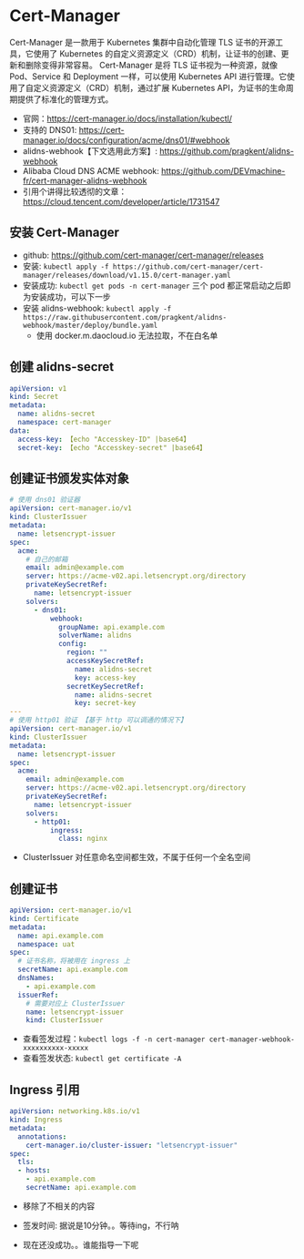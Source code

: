 # Cert-Manager

Cert-Manager 是一款用于 Kubernetes 集群中自动化管理 TLS 证书的开源工具，它使用了 Kubernetes 的自定义资源定义（CRD）机制，让证书的创建、更新和删除变得非常容易。
Cert-Manager 是将 TLS 证书视为一种资源，就像 Pod、Service 和 Deployment 一样，可以使用 Kubernetes API 进行管理。它使用了自定义资源定义（CRD）机制，通过扩展 Kubernetes API，为证书的生命周期提供了标准化的管理方式。


- 官网：https://cert-manager.io/docs/installation/kubectl/
- 支持的 DNS01: https://cert-manager.io/docs/configuration/acme/dns01/#webhook
- alidns-webhook【下文选用此方案】: https://github.com/pragkent/alidns-webhook
- Alibaba Cloud DNS ACME webhook: https://github.com/DEVmachine-fr/cert-manager-alidns-webhook
- 引用个讲得比较透彻的文章：https://cloud.tencent.com/developer/article/1731547

## 安装 Cert-Manager

- github: https://github.com/cert-manager/cert-manager/releases
- 安装: `kubectl apply -f https://github.com/cert-manager/cert-manager/releases/download/v1.15.0/cert-manager.yaml`
- 安装成功: `kubectl get pods -n cert-manager` 三个 pod 都正常启动之后即为安装成功，可以下一步
- 安装 alidns-webhook: `kubectl apply -f https://raw.githubusercontent.com/pragkent/alidns-webhook/master/deploy/bundle.yaml`
  - 使用 docker.m.daocloud.io 无法拉取，不在白名单


## 创建 alidns-secret

```yaml
apiVersion: v1
kind: Secret
metadata:
  name: alidns-secret
  namespace: cert-manager
data:
  access-key: 【echo "Accesskey-ID" |base64】
  secret-key: 【echo "Accesskey-secret" |base64】
```


## 创建证书颁发实体对象

```yaml
# 使用 dns01 验证器
apiVersion: cert-manager.io/v1
kind: ClusterIssuer
metadata:
  name: letsencrypt-issuer
spec:
  acme:
    # 自己的邮箱
    email: admin@example.com
    server: https://acme-v02.api.letsencrypt.org/directory
    privateKeySecretRef:
      name: letsencrypt-issuer
    solvers:
      - dns01:
          webhook:
            groupName: api.example.com
            solverName: alidns
            config:
              region: ""
              accessKeySecretRef:
                name: alidns-secret
                key: access-key
              secretKeySecretRef:
                name: alidns-secret
                key: secret-key
---
# 使用 http01 验证 【基于 http 可以调通的情况下】
apiVersion: cert-manager.io/v1
kind: ClusterIssuer
metadata:
  name: letsencrypt-issuer
spec:
  acme:
    email: admin@example.com
    server: https://acme-v02.api.letsencrypt.org/directory
    privateKeySecretRef:
      name: letsencrypt-issuer
    solvers:
      - http01:
          ingress:
            class: nginx
```



- ClusterIssuer 对任意命名空间都生效，不属于任何一个全名空间


## 创建证书

```yaml
apiVersion: cert-manager.io/v1
kind: Certificate
metadata:
  name: api.example.com
  namespace: uat
spec:
  # 证书名称，将被用在 ingress 上
  secretName: api.example.com
  dnsNames:
    - api.example.com
  issuerRef:
    # 需要对应上 ClusterIssuer
    name: letsencrypt-issuer
    kind: ClusterIssuer

```

- 查看签发过程：`kubectl logs -f -n cert-manager cert-manager-webhook-xxxxxxxxxx-xxxxx`
- 查看签发状态: `kubectl get certificate -A`


## Ingress 引用

```yaml
apiVersion: networking.k8s.io/v1
kind: Ingress
metadata:
  annotations:
    cert-manager.io/cluster-issuer: "letsencrypt-issuer"
spec:
  tls:
  - hosts:
    - api.example.com
    secretName: api.example.com
```
- 移除了不相关的内容
- 签发时间: 据说是10分钟。。等待ing，不行呐

- 现在还没成功。。谁能指导一下呢
